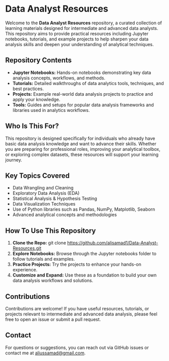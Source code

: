 # Data Analyst Resources

Welcome to the **Data Analyst Resources** repository, a curated collection of learning materials designed for intermediate and advanced data analysts. This repository aims to provide practical resources including Jupyter notebooks, tutorials, and example projects to help sharpen your data analysis skills and deepen your understanding of analytical techniques.

## Repository Contents

- **Jupyter Notebooks:** Hands-on notebooks demonstrating key data analysis concepts, workflows, and methods.
- **Tutorials:** Detailed walkthroughs of data analytics tools, techniques, and best practices.
- **Projects:** Example real-world data analysis projects to practice and apply your knowledge.
- **Tools:** Guides and setups for popular data analysis frameworks and libraries used in analytics workflows.

## Who Is This For?

This repository is designed specifically for individuals who already have basic data analysis knowledge and want to advance their skills. Whether you are preparing for professional roles, improving your analytical toolbox, or exploring complex datasets, these resources will support your learning journey.

## Key Topics Covered

- Data Wrangling and Cleaning
- Exploratory Data Analysis (EDA)
- Statistical Analysis & Hypothesis Testing
- Data Visualization Techniques
- Use of Python libraries such as Pandas, NumPy, Matplotlib, Seaborn
- Advanced analytical concepts and methodologies

## How To Use This Repository

1. **Clone the Repo:**
   git clone https://github.com/alisamad1/Data-Analyst-Resources.git
2. **Explore Notebooks:** Browse through the Jupyter notebooks folder to follow tutorials and examples.  
3. **Practice Projects:** Try the projects to enhance your hands-on experience.  
4. **Customize and Expand:** Use these as a foundation to build your own data analysis workflows and solutions.

## Contributions

Contributions are welcome! If you have useful resources, tutorials, or projects relevant to intermediate and advanced data analysis, please feel free to open an issue or submit a pull request.

## Contact

For questions or suggestions, you can reach out via GitHub issues or contact me at aliussamad@gmail.com.
